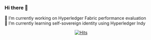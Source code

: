 ### Hi there 👋

🔭 I’m currently working on Hyperledger Fabric performance evaluation<br>
🌱 I’m currently learning self-sovereign identity using Hyperledger Indy

<div align=center> 

[![Hits](https://hits.seeyoufarm.com/api/count/incr/badge.svg?url=https%3A%2F%2Fgithub.com%2Fch-4ml&count_bg=%23C5F1FF&title_bg=%23DADADA&icon=&icon_color=%23E7E7E7&title=hits&edge_flat=false)](https://hits.seeyoufarm.com)

</div>
<!--
**ch-4ml/ch-4ml** is a ✨ _special_ ✨ repository because its `README.md` (this file) appears on your GitHub profile.

Here are some ideas to get you started:

- 🔭 I’m currently working on ...
- 🌱 I’m currently learning ...
- 👯 I’m looking to collaborate on ...
- 🤔 I’m looking for help with ...
- 💬 Ask me about ...
- 📫 How to reach me: ...
- 😄 Pronouns: ...
- ⚡ Fun fact: ...
-->

